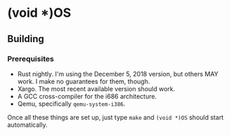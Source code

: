 # (void \*)OS

## Building
### Prerequisites
* Rust nightly. I'm using the December 5, 2018 version, but others MAY work. I make no guarantees for them, though.
* Xargo. The most recent available version should work.
* A GCC cross-compiler for the i686 architecture.
* Qemu, specifically `qemu-system-i386`.

Once all these things are set up, just type `make` and `(void *)OS` should start automatically.
